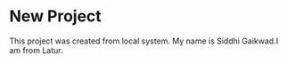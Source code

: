 # New Project
This project was created from local system.
My name is Siddhi Gaikwad.I am from Latur.